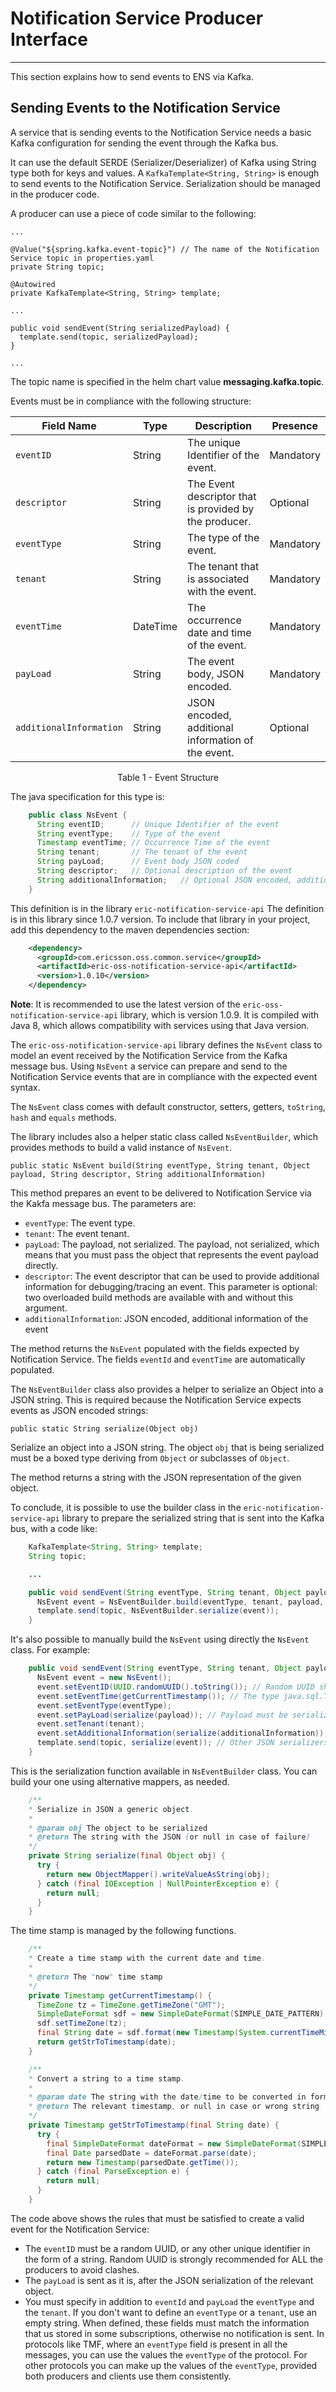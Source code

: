 # Notification Service Producer Interface

---

This section explains how to send events to ENS via Kafka.

## Sending Events to the Notification Service

A service that is sending events to the Notification Service needs a basic Kafka configuration for sending the event through the Kafka bus.

It can use the default SERDE (Serializer/Deserializer) of Kafka using String type both for keys and values. 
A `KafkaTemplate<String, String>` is enough to send events to the Notification Service. Serialization should be managed in the producer code.

A producer can use a piece of code similar to the following:

    ...

    @Value("${spring.kafka.event-topic}") // The name of the Notification Service topic in properties.yaml
    private String topic;

    @Autowired
    private KafkaTemplate<String, String> template;

    ...

    public void sendEvent(String serializedPayload) {
      template.send(topic, serializedPayload);
    }

    ...
    
The topic name is specified in the helm chart value **messaging.kafka.topic**.

Events must be in compliance with the following structure:


Field Name | Type | Description | Presence
---|---|---|---
`eventID` | String | The unique Identifier of the event. | Mandatory
`descriptor` | String | The Event descriptor that is provided by the producer. | Optional
`eventType` | String | The type of the event. | Mandatory
`tenant` | String | The tenant that is associated with the event. | Mandatory
`eventTime` | DateTime | The occurrence date and time of the event. | Mandatory
`payLoad` | String | The event body, JSON encoded. | Mandatory
`additionalInformation` | String | JSON encoded, additional information of the event. | Optional
<p align="center"> Table 1 - Event Structure </p>


The java specification for this type is:

```java
    public class NsEvent {  
      String eventID;      // Unique Identifier of the event  
      String eventType;    // Type of the event  
      Timestamp eventTime; // Occurrence Time of the event  
      String tenant;       // The tenant of the event  
      String payLoad;      // Event body JSON coded  
      String descriptor;   // Optional description of the event
      String additionalInformation;   // Optional JSON encoded, additional information of the event
    }  
```

This definition is in the library `eric-notification-service-api` The definition is in this library since 1.0.7 version.
To include that library in your project, add this dependency to the maven dependencies section:

```xml
    <dependency>
      <groupId>com.ericsson.oss.common.service</groupId>
      <artifactId>eric-oss-notification-service-api</artifactId>
      <version>1.0.10</version>
    </dependency>
```

**Note**: It is recommended to use the latest version of the `eric-oss-notification-service-api` library, which is version 1.0.9.  It is compiled with Java 8, which allows compatibility with services using that Java version. 

The `eric-oss-notification-service-api` library defines the `NsEvent` class to model an event received by the Notification Service from the Kafka message bus.
Using `NsEvent` a service can prepare and send to the Notification Service events that are in compliance with the expected event syntax.

The `NsEvent` class comes with default constructor, setters, getters, `toString`, `hash` and `equals` methods. 

The library includes also a helper static class called `NsEventBuilder`, which provides methods to build a valid instance of `NsEvent`.

    public static NsEvent build(String eventType, String tenant, Object payload, String descriptor, String additionalInformation)

This method prepares an event to be delivered to Notification Service via the Kakfa message bus. The parameters are:
- `eventType`: The event type.
- `tenant`: The event tenant.
- `payLoad`: The payload, not serialized. The payload, not serialized, which means that you must pass the object that represents the event payload directly.
- `descriptor`: The event descriptor that can be used to provide additional information for debugging/tracing an event. This parameter is optional: two overloaded build methods are available with and without this argument. 
- `additionalInformation`: JSON encoded, additional information of the event

The method returns the `NsEvent` populated with the fields expected by Notification Service. The fields `eventId` and `eventTime` are automatically populated.

The `NsEventBuilder` class also provides a helper to serialize an Object into a JSON string. This is required because the Notification Service expects events as JSON encoded strings:

    public static String serialize(Object obj)

Serialize an object into a JSON string. The object `obj` that is being serialized must be a boxed type deriving from `Object` or subclasses of `Object`.  

The method returns a string with the JSON representation of the given object.

To conclude, it is possible to use the builder class in the `eric-notification-service-api` library to prepare the serialized string that is sent into the Kafka bus, with a code like:

```java
    KafkaTemplate<String, String> template;
    String topic;

    ...

    public void sendEvent(String eventType, String tenant, Object payload, Object additionalInformation) {
      NsEvent event = NsEventBuilder.build(eventType, tenant, payload, additionalInformation );
      template.send(topic, NsEventBuilder.serialize(event));
    }
```

It's also possible to manually build the `NsEvent` using directly the `NsEvent` class. For example:

```java
    public void sendEvent(String eventType, String tenant, Object payload, Object additionalInformation) {
      NsEvent event = new NsEvent();
      event.setEventID(UUID.randomUUID().toString()); // Random UUID should be preferred to guarantee unique IDs across different producers
      event.setEventTime(getCurrentTimestamp()); // The type java.sql.Timestamp must be used
      event.setEventType(eventType);
      event.setPayLoad(serialize(payload)); // Payload must be serialized into a JSON string
      event.setTenant(tenant);
      event.setAdditionalInformation(serialize(additionalInformation));
      template.send(topic, serialize(event)); // Other JSON serializers can be used, as preferred
    }
```

This is the serialization function available in `NsEventBuilder` class. You can build your one using alternative mappers, as needed.

```java
    /**
    * Serialize in JSON a generic object.
    *
    * @param obj The object to be serialized
    * @return The string with the JSON (or null in case of failure)
    */
    private String serialize(final Object obj) {
      try {
        return new ObjectMapper().writeValueAsString(obj);
      } catch (final IOException | NullPointerException e) {
        return null;
      }
    }
```

The time stamp is managed by the following functions.

```java
    /**
    * Create a time stamp with the current date and time.
    *
    * @return The "now" time stamp
    */
    private Timestamp getCurrentTimestamp() {
      TimeZone tz = TimeZone.getTimeZone("GMT");
      SimpleDateFormat sdf = new SimpleDateFormat(SIMPLE_DATE_PATTERN);
      sdf.setTimeZone(tz);
      final String date = sdf.format(new Timestamp(System.currentTimeMillis()));
      return getStrToTimestamp(date);
    }

    /**
    * Convert a string to a time stamp.
    *
    * @param date The string with the date/time to be converted in format YYYY-MM-DD HH:MM:SS
    * @return The relevant timestamp, or null in case or wrong string
    */
    private Timestamp getStrToTimestamp(final String date) {
      try {
        final SimpleDateFormat dateFormat = new SimpleDateFormat(SIMPLE_DATE_PATTERN);
        final Date parsedDate = dateFormat.parse(date);
        return new Timestamp(parsedDate.getTime());
      } catch (final ParseException e) {
        return null;
      }
    }
```

The code above shows the rules that must be satisfied to create a valid event for the Notification Service:
- The `eventID` must be a random UUID, or any other unique identifier in the form of a string. Random UUID is strongly recommended for ALL the producers to avoid clashes.
- The `payLoad` is sent as it is, after the JSON serialization of the relevant object.
- You must specify in addition to `eventId` and `payLoad` the `eventType` and the `tenant`. If you don't want to define an `eventType` or a `tenant`, use an empty string. When defined, these fields must match the information that us stored in some subscriptions, otherwise no notification is sent. In protocols like TMF, where an `eventType` field is present in all the messages, you can use the values the `eventType` of the protocol. For other protocols you can make up the values of the `eventType`, provided both producers and clients use them consistently. 

